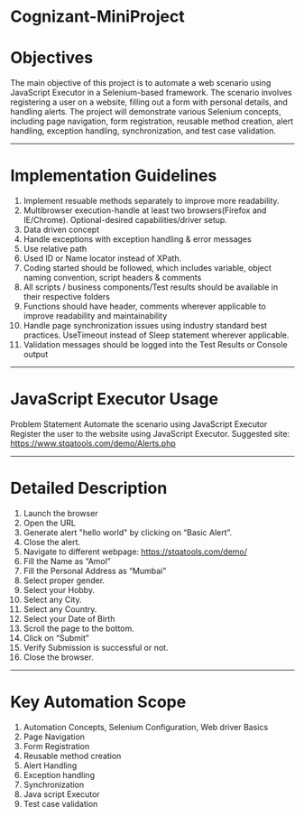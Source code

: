 # Cognizant-MiniProject

# Objectives 
The main objective of this project is to automate a web scenario using JavaScript Executor in a Selenium-based framework. The scenario involves registering a user on a website, filling out a form with personal details, and handling alerts. The project will demonstrate various Selenium concepts, including page navigation, form registration, reusable method creation, alert handling, exception handling, synchronization, and test case validation.
______________________________________________________________________________________________________________
# Implementation Guidelines 
1. Implement resuable methods separately to improve more readability.
2. Multibrowser execution-handle at least two browsers(Firefox and IE/Chrome). Optional-desired capabilities/driver setup.
3. Data driven concept
4. Handle exceptions with exception handling & error messages
5. Use relative path
6. Used ID or Name locator instead of XPath.
7. Coding started should be followed, which includes variable, object naming convention, script headers & comments
8. All scripts / business components/Test results should be available in their respective folders
9. Functions should have header, comments wherever applicable to improve readability and maintainability
10. Handle page synchronization issues using industry standard best practices. UseTimeout instead of Sleep statement wherever applicable.
11. Validation messages should be logged into the Test Results or Console output
________________________________________________________________________________________________________
  # JavaScript Executor Usage
  Problem Statement 
  Automate the scenario using JavaScript Executor 
  Register the user to the website using JavaScript Executor.
  Suggested site: https://www.stqatools.com/demo/Alerts.php 
__________________________________________________________________________________________________________
 # Detailed Description 
 1. Launch the browser 
 2. Open the URL 
 3. Generate alert "hello world" by clicking on “Basic Alert”.
 4. Close the alert.
 5. Navigate to different webpage: https://stqatools.com/demo/
 6. Fill the Name as “Amol” 
 7. Fill the Personal Address as “Mumbai” 
 8. Select proper gender.
 9. Select your Hobby. 
 10. Select any City. 
 11. Select any Country.
 12. Select your Date of Birth
 13. Scroll the page to the bottom.
 14. Click on “Submit” 
 15. Verify Submission is successful or not. 
 16. Close the browser.
________________________________________________________________________________________________________________________
 # Key Automation Scope
  1. Automation Concepts, Selenium Configuration, Web driver Basics 
  2. Page Navigation 
  3. Form Registration  
  4. Reusable method creation 
  5. Alert Handling 
  6. Exception handling 
  7. Synchronization 
  8. Java script Executor 
  9. Test case validation
 
